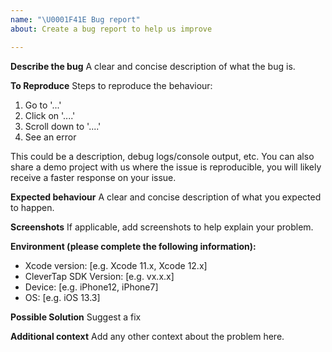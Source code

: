 ```yaml
---
name: "\U0001F41E Bug report"
about: Create a bug report to help us improve

---
```


**Describe the bug**
A clear and concise description of what the bug is.

**To Reproduce**
Steps to reproduce the behaviour:
1. Go to '...'
2. Click on '....'
3. Scroll down to '....'
4. See an error

This could be a description, debug logs/console output, etc. You can also share a demo project with us where the issue is reproducible, you will likely receive a faster response on your issue.

**Expected behaviour**
A clear and concise description of what you expected to happen.

**Screenshots**
If applicable, add screenshots to help explain your problem.

**Environment (please complete the following information):**
 - Xcode version: [e.g. Xcode 11.x, Xcode 12.x]
 - CleverTap SDK Version: [e.g. vx.x.x]
 - Device: [e.g. iPhone12, iPhone7]
 - OS: [e.g. iOS 13.3]

**Possible Solution**
Suggest a fix

**Additional context**
Add any other context about the problem here.
